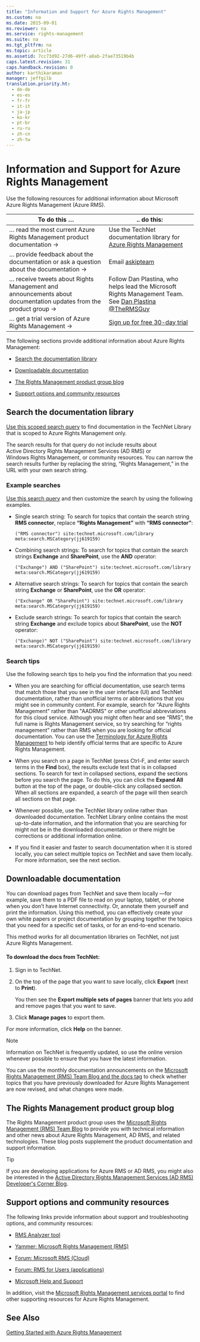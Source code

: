 ```yaml
---
title: "Information and Support for Azure Rights Management"
ms.custom: na
ms.date: 2015-09-01
ms.reviewer: na
ms.service: rights-management
ms.suite: na
ms.tgt_pltfrm: na
ms.topic: article
ms.assetid: 7cc73d92-27d6-49ff-a8ab-2fae73519b4b
caps.latest.revision: 31
caps.handback.revision: 0
author: karthikaraman
manager: jeffgilb
translation.priority.ht: 
  - de-de
  - es-es
  - fr-fr
  - it-it
  - ja-jp
  - ko-kr
  - pt-br
  - ru-ru
  - zh-cn
  - zh-tw
---
```

# Information and Support for Azure Rights Management
Use the following resources for additional information about Microsoft Azure Rights Management (Azure RMS).

|To do this …|.. do this:|
|----------------|---------------|
|… read the most current Azure Rights Management product documentation →|Use the TechNet documentation library for  [Azure Rights Management](../../ems/AADRightsMgmt/Azure-Rights-Management.md)|
|… provide feedback about the documentation or ask a question about the documentation →|Email [askipteam](mailto:%20askipteam@microsoft.com?subject=Documentation%20feedback)|
|… receive tweets about Rights Management and announcements about documentation updates from the product group →|Follow Dan Plastina, who helps lead the Microsoft Rights Management Team. See [Dan Plastina @TheRMSGuy](https://twitter.com/TheRMSGuy)|
|… get a trial version of Azure Rights Management →|[Sign up for free 30-day trial](https://portal.microsoftonline.com/Signup/MainSignUp15.aspx?&OfferId=A43415D3-404C-4df3-B31B-AAD28118A778&dl=RIGHTSMANAGEMENT&ali=1)|
The following sections provide additional information about Azure Rights Management:

-   [Search the documentation library](../../ems/AADRightsMgmt/Information-and-Support-for-Azure-Rights-Management.md#BKMK_SearchTips)

-   [Downloadable documentation](../../ems/AADRightsMgmt/Information-and-Support-for-Azure-Rights-Management.md#BKMK_Download)

-   [The Rights Management product group blog](../../ems/AADRightsMgmt/Information-and-Support-for-Azure-Rights-Management.md#BKMK_ProductGroupBlog)

-   [Support options and community resources](../../ems/AADRightsMgmt/Information-and-Support-for-Azure-Rights-Management.md#BKMK_SupportOptions)

## <a name="BKMK_SearchTips"></a>Search the documentation library
[Use this scoped search query](http://www.bing.com/search?q=("Rights%20Management")%20site:technet.microsoft.com/library%20meta:search.MSCategory(jj619159)) to find documentation in the TechNet Library that is scoped to Azure Rights Management only.

The search results for that query do not include results about Active Directory Rights Management Services (AD RMS) or Windows Rights Management, or community resources. You can narrow the search results further by replacing the string, “Rights Management,” in the URL with your own search string.

### Example searches
[Use this search query](http://www.bing.com/search?q=("Rights%20Management")%20site:technet.microsoft.com/library%20meta:search.MSCategory(jj619159)) and then customize the search by using the following examples.

-   Single search string: To search for topics that contain the search string **RMS connector**, replace **“Rights Management”** with **“RMS connector”**:

    ```
    ("RMS connector") site:technet.microsoft.com/library meta:search.MSCategory(jj619159)
    ```

-   Combining search strings: To search for topics that contain the search strings **Exchange** and **SharePoint**, use the **AND** operator:

    ```
    ("Exchange") AND ("SharePoint") site:technet.microsoft.com/library meta:search.MSCategory(jj619159)
    ```

-   Alternative search strings: To search for topics that contain the search string **Exchange** or **SharePoint**, use the **OR** operator:

    ```
    ("Exchange" OR "SharePoint") site:technet.microsoft.com/library meta:search.MSCategory(jj619159)
    ```

-   Exclude search strings: To search for topics that contain the search string **Exchange** and exclude topics about **SharePoint**, use the **NOT** operator:

    ```
    ("Exchange)" NOT ("SharePoint") site:technet.microsoft.com/library meta:search.MSCategory(jj619159)
    ```

### Search tips
Use the following search tips to help you find the information that you need:

-   When you are searching for official documentation, use search terms that match those that you see in the user interface (UI) and TechNet documentation, rather than unofficial terms or abbreviations that you might see in community content. For example, search for "Azure Rights Management" rather than "AADRMS" or other unofficial abbreviations for this cloud service. Although you might often hear and see “RMS”, the full name is Rights Management service, so try searching for “rights management” rather than RMS when you are looking for official documentation. You can use the [Terminology for Azure Rights Management](../../ems/AADRightsMgmt/Terminology-for-Azure-Rights-Management.md) to help identify official terms that are specific to Azure Rights Management.

-   When you search on a page in TechNet (press Ctrl-F, and enter search terms in the **Find** box), the results exclude text that is in collapsed sections. To search for text in collapsed sections, expand the sections before you search the page. To do this, you can click the **Expand All** button at the top of the page, or double-click any collapsed section. When all sections are expanded, a search of the page will then search all sections on that page.

-   Whenever possible, use the TechNet library online rather than downloaded documentation. TechNet Library online contains the most up-to-date information, and the information that you are searching for might not be in the downloaded documentation or there might be corrections or additional information online.

-   If you find it easier and faster to search documentation when it is stored locally, you can select multiple topics on TechNet and save them locally. For more information, see the next section.

## <a name="BKMK_Download"></a>Downloadable documentation
You can download pages from TechNet and save them locally —for example, save them to a PDF file to read on your laptop, tablet, or phone when you don’t have Internet connectivity. Or, annotate them yourself and print the information. Using this method, you can effectively create your own white papers or project documentation by grouping together the topics that you need for a specific set of tasks, or for an end-to-end scenario.

This method works for all documentation libraries on TechNet, not just Azure Rights Management.

#### To download the docs from TechNet:

1.  Sign in to TechNet.

2.  On the top of the page that you want to save locally, click **Export** (next to **Print**).

    You then see the **Export multiple sets of pages** banner that lets you add and remove pages that you want to save.

3.  Click **Manage pages** to export them.

For more information, click **Help** on the banner.

> [!NOTE]
> Information on TechNet is frequently updated, so use the online version whenever possible to ensure that you have the latest information.
> 
> You can use the monthly documentation announcements on the [Microsoft Rights Management (RMS) Team Blog and the docs tag](http://blogs.technet.com/b/rms/archive/tags/docs/) to check whether topics that you have previously downloaded for Azure Rights Management are now revised, and what changes were made.

## <a name="BKMK_ProductGroupBlog"></a>The Rights Management product group blog
The Rights Management product group uses the [Microsoft Rights Management (RMS) Team Blog](http://blogs.technet.com/b/rms/) to provide you with technical information and other news about Azure Rights Management, AD RMS, and related technologies. These blog posts supplement the product documentation and support information.

> [!TIP]
> If you are developing applications for Azure RMS or AD RMS, you might also be interested in the [Active Directory Rights Management Services (AD RMS) Developer's Corner Blog](http://blogs.msdn.com/b/rms/).

## <a name="BKMK_SupportOptions"></a>Support options and community resources
The following links provide information about support and troubleshooting options, and community resources:

-   [RMS Analyzer tool](http://www.microsoft.com/en-us/download/details.aspx?id=46437)

-   [Yammer: Microsoft Rights Management (RMS)](http://www.yammer.com/AskIPTeam)

-   [Forum: Microsoft RMS (Cloud)](https://social.technet.microsoft.com/Forums/en-US/home?forum=rmscloud)

-   [Forum: RMS for Users (applications)](https://social.technet.microsoft.com/Forums/en-US/home?forum=rmsapps)

-   [Microsoft Help and Support](http://go.microsoft.com/fwlink/?LinkId=243064)

In addition, visit the [Microsoft Rights Management services portal](http://www.microsoft.com/rms) to find other supporting resources for Azure Rights Management.

## See Also
[Getting Started with Azure Rights Management](../../ems/AADRightsMgmt/Getting-Started-with-Azure-Rights-Management.md)

